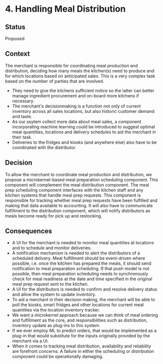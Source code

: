 # 4. Handling Meal Distribution

## Status
Proposed

## Context
The merchant is responsible for coordinating meal production and distribution, deciding how many meals the kitchen(s) need to produce and for which locations based on anticipated sales. This is a very complex task based on the number of parties that are involved.
* They need to give the kitchens sufficient notice so the latter can better manage ingredient procurement and on-board more kitchens if necessary.
* The merchant's decisionmaking is a function not only of current inventory across all sales locations, but also historic customer demand and taste. 
* As our ssytem collect more data about meal sales, a component incorporating machine learning could be introduced to suggest optimal meal quantities, locations and delivery schedules to aid the merchant in their task.
* Deliveries to the fridges and kiosks (and anywhere else) also have to be coordinated with the distributor.

## Decision
To allow the merchant to coordinate meal production and distribution, we propose a microkernel-based meal preparation scheduling component. This component will complement the meal distribution component.
The meal prep scheduling component interfaces with the kitchen staff and any kitchen systems that handle meal prep requests. This component is responsible for tracking whether meal prep requests have been fulfilled and making that data available to accounting. It will also have to communicate fulfillment to the distribution component, which will notify distributors as meals become ready for pick up and restocking.

## Consequences
* A UI for the merchant is needed to monitor meal quantities at locations and to schedule and monitor deliveries.
* A notification mechanism is needed to alert the distributors of a scheduled delivery. Meal fulfillment should be event-driven where possible, i.e. once the kitchen has prepared the meals, it should send notification to meal preparation scheduling. If that push model is not possible, then meal preparation scheduling needs to synchronously check for meal readiness at the date and time specified in the original meal prep request sent to the ktichen.
* A UI for the distributors is needed to confirm and resolve delivery status and allow the system to update inventory.
* To aid a merchant in their decision making, the merchant will be able to poll the kiosks, smart fridges and other locations for current meal quantities via the location inventory tracker.
* We want a microkernel approach because we can think of meal ordering and fulfillment as the core, and responsibilities such as distribution, inventory update as plug-ins to this system. 
* If we ever employ ML to predict orders, that would be implemented as a plug-in that would substitute for the inputs originally provided by the merchant via a UI.
* When it comes to tracking meal distribution, availability and reliability are forefront concerns. A failure in either the scheduling or distribution component could be operationally damaging.
